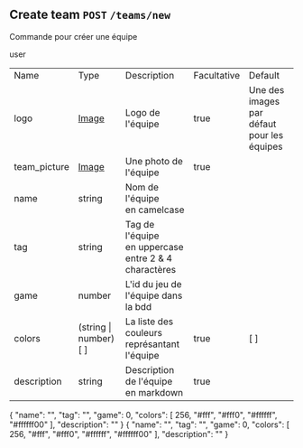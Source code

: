 ## Create team `POST` `/teams/new`
Commande pour créer une équipe

<chapter title="CAN USE COMMAND">
<p>
    user
</p>
</chapter>

<chapter title="BODY">
<tabs group="Lang">
    <tab title="Tableau" group-key="tab">
<table>
    <tr>
        <td>Name</td><td>Type</td><td>Description</td><td>Facultative</td><td>Default</td>
    </tr>
    <tr>
        <td>logo</td><td><a href="Types.md#image">Image</a></td><td>Logo de l'équipe</td><td>true</td><td>Une des images par défaut pour les équipes</td>
    </tr>
    <tr>
        <td>team_picture</td><td><a href="Types.md#image">Image</a></td><td>Une photo de l'équipe</td><td>true</td><td></td>
    </tr>
    <tr>
        <td>name</td><td>string</td><td>Nom de l'équipe<br/>en camelcase</td><td></td><td></td>
    </tr>
    <tr>
        <td>tag</td><td>string</td><td>Tag de l'équipe<br/>en uppercase entre 2 & 4 charactères</td><td></td><td></td>
    </tr>
    <tr>
        <td>game</td><td>number</td><td>L'id du jeu de l'équipe dans la bdd</td><td></td><td></td>
    </tr>
    <tr>
        <td>colors</td><td>(string | number)[ ]</td><td>La liste des couleurs représantant l'équipe</td><td>true</td><td>[ ]</td>
    </tr>
    <tr>
        <td>description</td><td>string</td><td>Description de l'équipe en markdown</td><td>true</td><td></td>
    </tr>
</table>
    </tab>
    <tab title="Json Full" group-key="jsonfull">
<code-block xml:lang="json" xml:space="preserve">
{
    "name": "",
    "tag": "",
    "game": 0,
    "colors": [
        256,
        "#fff",
        "#fff0",
        "#ffffff",
        "#ffffff00"
    ],
    "description": ""
}
</code-block>
    </tab>
    <tab title="Json Min" group-key="jsonmin">
<code-block xml:lang="json" xml:space="preserve">
{
    "name": "",
    "tag": "",
    "game": 0,
    "colors": [
        256,
        "#fff",
        "#fff0",
        "#ffffff",
        "#ffffff00"
    ],
    "description": ""
}
</code-block>
    </tab>
</tabs>
</chapter>